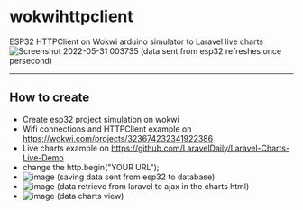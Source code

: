# wokwihttpclient
ESP32 HTTPClient on Wokwi arduino simulator to Laravel live charts
![Screenshot 2022-05-31 003735](https://user-images.githubusercontent.com/26139678/171033167-b4388c1e-3a17-402d-9b74-81c325050ec7.png)
(data sent from esp32 refreshes once persecond)
- - - - -
## How to create
- Create esp32 project simulation on wokwi
- Wifi connections and HTTPClient example on https://wokwi.com/projects/323674232341922386
- Live charts example on https://github.com/LaravelDaily/Laravel-Charts-Live-Demo
- change the http.begin("YOUR URL");
- ![image](https://user-images.githubusercontent.com/26139678/171034931-ef7696fc-27b5-4d46-9f22-bb710714c08e.png)
(saving data sent from esp32 to database)
- ![image](https://user-images.githubusercontent.com/26139678/171034630-df2686e8-808e-4d75-9340-6a91182b24b2.png)
(data retrieve from laravel to ajax in the charts html)
- ![image](https://user-images.githubusercontent.com/26139678/171034802-e30100c3-7ae4-44f4-bbd3-62a3d16908e8.png)
(data charts view)


